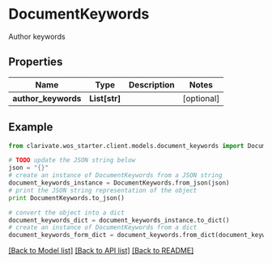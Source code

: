 # DocumentKeywords

Author keywords

## Properties

Name | Type | Description | Notes
------------ | ------------- | ------------- | -------------
**author_keywords** | **List[str]** |  | [optional] 

## Example

```python
from clarivate.wos_starter.client.models.document_keywords import DocumentKeywords

# TODO update the JSON string below
json = "{}"
# create an instance of DocumentKeywords from a JSON string
document_keywords_instance = DocumentKeywords.from_json(json)
# print the JSON string representation of the object
print DocumentKeywords.to_json()

# convert the object into a dict
document_keywords_dict = document_keywords_instance.to_dict()
# create an instance of DocumentKeywords from a dict
document_keywords_form_dict = document_keywords.from_dict(document_keywords_dict)
```
[[Back to Model list]](../README.md#documentation-for-models) [[Back to API list]](../README.md#documentation-for-api-endpoints) [[Back to README]](../README.md)


